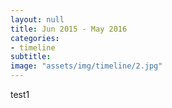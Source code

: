 ```yaml
---
layout: null
title: Jun 2015 - May 2016
categories:
- timeline
subtitle:
image: "assets/img/timeline/2.jpg"
---
```

test1